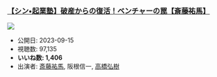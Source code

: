 ### [【シン•起業塾】破産からの復活！ベンチャーの罠【斎藤祐馬】](https://www.youtube.com/watch?v=KgXxEln_Wdk)
[![](https://img.youtube.com/vi/KgXxEln_Wdk/sddefault.jpg)](https://www.youtube.com/watch?v=KgXxEln_Wdk)
-   公開日: 2023-09-15
-   視聴数: 97,135
-   **いいね数: 1,406**
-   出演者: [斎藤祐馬](/rehacq_fan/people/斎藤祐馬 "wikilink"), 阪根信一, [高橋弘樹](/rehacq_fan/people/高橋弘樹 "wikilink")

